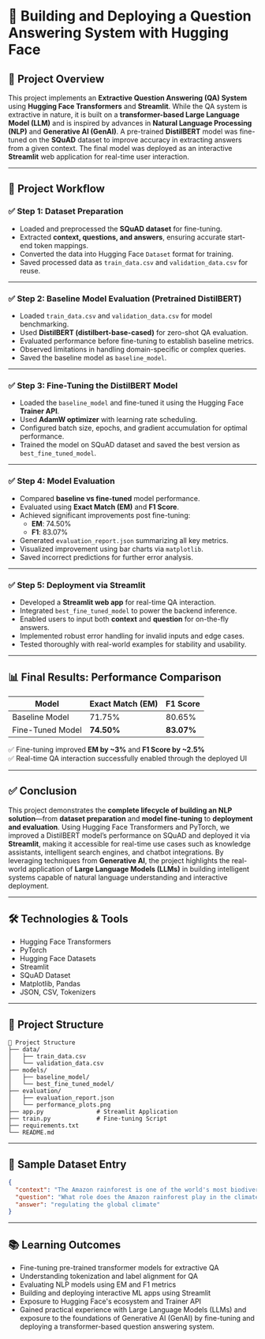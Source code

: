 # 🧠 Building and Deploying a Question Answering System with Hugging Face

## 📌 Project Overview  
This project implements an **Extractive Question Answering (QA) System** using **Hugging Face Transformers** and **Streamlit**. While the QA system is extractive in nature, it is built on a **transformer-based Large Language Model (LLM)** and is inspired by advances in **Natural Language Processing (NLP)** and **Generative AI (GenAI)**. A pre-trained **DistilBERT** model was fine-tuned on the **SQuAD** dataset to improve accuracy in extracting answers from a given context. The final model was deployed as an interactive **Streamlit** web application for real-time user interaction.

---

## 🚀 Project Workflow

### ✅ Step 1: Dataset Preparation
- Loaded and preprocessed the **SQuAD dataset** for fine-tuning.
- Extracted **context, questions, and answers**, ensuring accurate start-end token mappings.
- Converted the data into Hugging Face `Dataset` format for training.
- Saved processed data as `train_data.csv` and `validation_data.csv` for reuse.

---

### ✅ Step 2: Baseline Model Evaluation (Pretrained DistilBERT)
- Loaded `train_data.csv` and `validation_data.csv` for model benchmarking.
- Used **DistilBERT (distilbert-base-cased)** for zero-shot QA evaluation.
- Evaluated performance before fine-tuning to establish baseline metrics.
- Observed limitations in handling domain-specific or complex queries.
- Saved the baseline model as `baseline_model`.

---

### ✅ Step 3: Fine-Tuning the DistilBERT Model
- Loaded the `baseline_model` and fine-tuned it using the Hugging Face **Trainer API**.
- Used **AdamW optimizer** with learning rate scheduling.
- Configured batch size, epochs, and gradient accumulation for optimal performance.
- Trained the model on SQuAD dataset and saved the best version as `best_fine_tuned_model`.

---

### ✅ Step 4: Model Evaluation
- Compared **baseline vs fine-tuned** model performance.
- Evaluated using **Exact Match (EM)** and **F1 Score**.
- Achieved significant improvements post fine-tuning:
  - **EM**: 74.50%
  - **F1**: 83.07%
- Generated `evaluation_report.json` summarizing all key metrics.
- Visualized improvement using bar charts via `matplotlib`.
- Saved incorrect predictions for further error analysis.

---

### ✅ Step 5: Deployment via Streamlit
- Developed a **Streamlit web app** for real-time QA interaction.
- Integrated `best_fine_tuned_model` to power the backend inference.
- Enabled users to input both **context** and **question** for on-the-fly answers.
- Implemented robust error handling for invalid inputs and edge cases.
- Tested thoroughly with real-world examples for stability and usability.

---

## 📊 Final Results: Performance Comparison

| Model            | Exact Match (EM) | F1 Score  |
|------------------|------------------|-----------|
| Baseline Model   | 71.75%           | 80.65%    |
| Fine-Tuned Model | **74.50%**       | **83.07%**|

✅ Fine-tuning improved **EM by ~3%** and **F1 Score by ~2.5%**  
✅ Real-time QA interaction successfully enabled through the deployed UI

---

## ✅ Conclusion  
This project demonstrates the **complete lifecycle of building an NLP solution**—from **dataset preparation** and **model fine-tuning** to **deployment and evaluation**. Using Hugging Face Transformers and PyTorch, we improved a DistilBERT model’s performance on SQuAD and deployed it via **Streamlit**, making it accessible for real-time use cases such as knowledge assistants, intelligent search engines, and chatbot integrations. By leveraging techniques from **Generative AI**, the project highlights the real-world application of **Large Language Models (LLMs)** in building intelligent systems capable of natural language understanding and interactive deployment.

---

## 🛠️ Technologies & Tools
- Hugging Face Transformers
- PyTorch
- Hugging Face Datasets
- Streamlit
- SQuAD Dataset
- Matplotlib, Pandas
- JSON, CSV, Tokenizers

---

## 📂 Project Structure

```text
📂 Project Structure
├── data/
│   ├── train_data.csv
│   └── validation_data.csv
├── models/
│   ├── baseline_model/
│   └── best_fine_tuned_model/
├── evaluation/
│   ├── evaluation_report.json
│   └── performance_plots.png
├── app.py               # Streamlit Application
├── train.py             # Fine-tuning Script
├── requirements.txt
└── README.md
```

---

## 📖 Sample Dataset Entry
```json
{
  "context": "The Amazon rainforest is one of the world's most biodiverse habitats. It plays a critical role in regulating the global climate.",
  "question": "What role does the Amazon rainforest play in the climate?",
  "answer": "regulating the global climate"
}
```

---

## 📚 Learning Outcomes

- Fine-tuning pre-trained transformer models for extractive QA  
- Understanding tokenization and label alignment for QA  
- Evaluating NLP models using EM and F1 metrics  
- Building and deploying interactive ML apps using Streamlit  
- Exposure to Hugging Face's ecosystem and Trainer API
- Gained practical experience with Large Language Models (LLMs) and exposure to the foundations of Generative AI (GenAI) by fine-tuning and deploying a transformer-based question answering system.
